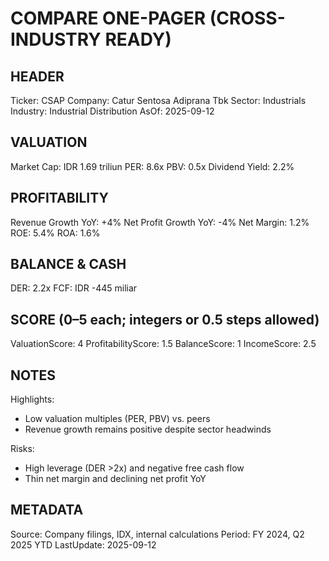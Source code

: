 # COMPARE ONE-PAGER (CROSS-INDUSTRY READY)

## HEADER
Ticker: CSAP
Company: Catur Sentosa Adiprana Tbk
Sector: Industrials
Industry: Industrial Distribution
AsOf: 2025-09-12

## VALUATION
Market Cap: IDR 1.69 triliun
PER: 8.6x
PBV: 0.5x
Dividend Yield: 2.2%

## PROFITABILITY
Revenue Growth YoY: +4%
Net Profit Growth YoY: -4%
Net Margin: 1.2%
ROE: 5.4%
ROA: 1.6%

## BALANCE & CASH
DER: 2.2x
FCF: IDR -445 miliar

## SCORE (0–5 each; integers or 0.5 steps allowed)
ValuationScore: 4
ProfitabilityScore: 1.5
BalanceScore: 1
IncomeScore: 2.5

## NOTES
Highlights:
- Low valuation multiples (PER, PBV) vs. peers
- Revenue growth remains positive despite sector headwinds

Risks:
- High leverage (DER >2x) and negative free cash flow
- Thin net margin and declining net profit YoY

## METADATA
Source: Company filings, IDX, internal calculations
Period: FY 2024, Q2 2025 YTD
LastUpdate: 2025-09-12